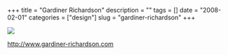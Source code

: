 +++
title = "Gardiner Richardson"
description = ""
tags = []
date = "2008-02-01"
categories = ["design"]
slug = "gardiner-richardson"
+++


 

  <div id="screens-thumbs" class="clearfix">
    <div class="txt-center" id="design-submission"><a href="http://www.gardiner-richardson.com/"><img id='bluga-thumbnail-1002' class='bluga-thumbnail large' src='http://media.konigi.com/bluga/
wt47f281ad91488_0.jpg'/></a></div>  
  </div>   
<p><a href="http://www.gardiner-richardson.com/">http://www.gardiner-richardson.com</a></p>




